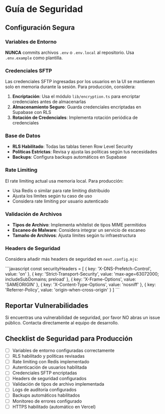 # Guía de Seguridad

## Configuración Segura

### Variables de Entorno

**NUNCA** commits archivos `.env` o `.env.local` al repositorio. Usa `.env.example` como plantilla.

### Credenciales SFTP

Las credenciales SFTP ingresadas por los usuarios en la UI se mantienen solo en memoria durante la sesión. Para producción, considera:

1. **Encriptación**: Usa el módulo `lib/encryption.ts` para encriptar credenciales antes de almacenarlas
2. **Almacenamiento Seguro**: Guarda credenciales encriptadas en Supabase con RLS
3. **Rotación de Credenciales**: Implementa rotación periódica de credenciales

### Base de Datos

- **RLS Habilitado**: Todas las tablas tienen Row Level Security
- **Políticas Estrictas**: Revisa y ajusta las políticas según tus necesidades
- **Backups**: Configura backups automáticos en Supabase

### Rate Limiting

El rate limiting actual usa memoria local. Para producción:

- Usa Redis o similar para rate limiting distribuido
- Ajusta los límites según tu caso de uso
- Considera rate limiting por usuario autenticado

### Validación de Archivos

- **Tipos de Archivo**: Implementa whitelist de tipos MIME permitidos
- **Escaneo de Malware**: Considera integrar un servicio de escaneo
- **Tamaño de Archivos**: Ajusta límites según tu infraestructura

### Headers de Seguridad

Considera añadir más headers de seguridad en `next.config.mjs`:

\`\`\`javascript
const securityHeaders = [
  {
    key: 'X-DNS-Prefetch-Control',
    value: 'on'
  },
  {
    key: 'Strict-Transport-Security',
    value: 'max-age=63072000; includeSubDomains; preload'
  },
  {
    key: 'X-Frame-Options',
    value: 'SAMEORIGIN'
  },
  {
    key: 'X-Content-Type-Options',
    value: 'nosniff'
  },
  {
    key: 'Referrer-Policy',
    value: 'origin-when-cross-origin'
  }
]
\`\`\`

## Reportar Vulnerabilidades

Si encuentras una vulnerabilidad de seguridad, por favor NO abras un issue público. Contacta directamente al equipo de desarrollo.

## Checklist de Seguridad para Producción

- [ ] Variables de entorno configuradas correctamente
- [ ] RLS habilitado y políticas revisadas
- [ ] Rate limiting con Redis implementado
- [ ] Autenticación de usuarios habilitada
- [ ] Credenciales SFTP encriptadas
- [ ] Headers de seguridad configurados
- [ ] Validación de tipos de archivo implementada
- [ ] Logs de auditoría configurados
- [ ] Backups automáticos habilitados
- [ ] Monitoreo de errores configurado
- [ ] HTTPS habilitado (automático en Vercel)
